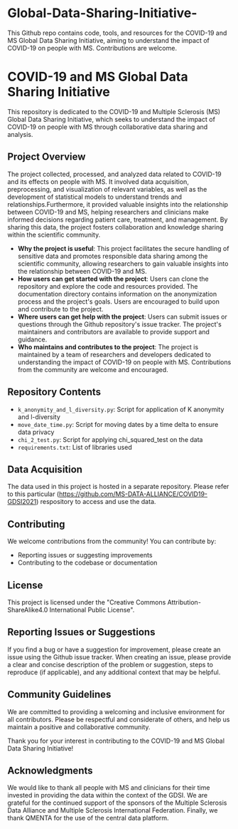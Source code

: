 # Global-Data-Sharing-Initiative-
This Github repo contains code, tools, and resources for the COVID-19 and MS Global Data Sharing Initiative, aiming to understand the impact of COVID-19 on people with MS. Contributions are welcome.

# COVID-19 and MS Global Data Sharing Initiative

This repository is dedicated to the COVID-19 and Multiple Sclerosis (MS) Global Data Sharing Initiative, which seeks to understand the impact of COVID-19 on people with MS through collaborative data sharing and analysis.

## Project Overview

The project collected, processed, and analyzed data related to COVID-19 and its effects on people with MS. It involved data acquisition, preprocessing, and visualization of relevant variables, as well as the development of statistical models to understand trends and relationships.Furthermore, it provided valuable insights into the relationship between COVID-19 and MS, helping researchers and clinicians make informed decisions regarding patient care, treatment, and management. By sharing this data, the project fosters collaboration and knowledge sharing within the scientific community.
- **Why the project is useful**: This project facilitates the secure handling of sensitive data and promotes responsible data sharing among the scientific community, allowing researchers to gain valuable insights into the relationship between COVID-19 and MS.
- **How users can get started with the project**: Users can clone the repository and explore the code and resources provided. The documentation directory contains information on the anonymization process and the project's goals. Users are encouraged to build upon and contribute to the project.
- **Where users can get help with the project**: Users can submit issues or questions through the Github repository's issue tracker. The project's maintainers and contributors are available to provide support and guidance.
- **Who maintains and contributes to the project**: The project is maintained by a team of researchers and developers dedicated to understanding the impact of COVID-19 on people with MS. Contributions from the community are welcome and encouraged.


## Repository Contents

- `k_anonymity_and_l_diversity.py`: Script for application of K anonymity and l-diversity
- `move_date_time.py`: Script for moving dates by a time delta to ensure data privacy
- `chi_2_test.py`: Script for applying chi_squared_test on the data
- `requirements.txt`: List of libraries used

## Data Acquisition

The data used in this project is hosted in a separate repository. Please refer to this particular (https://github.com/MS-DATA-ALLIANCE/COVID19-GDSI2021) respository to access and use the data.

## Contributing

We welcome contributions from the community! You can contribute by:

- Reporting issues or suggesting improvements
- Contributing to the codebase or documentation

## License

This project is licensed under the "Creative Commons Attribution-ShareAlike4.0 International Public License".

## Reporting Issues or Suggestions

If you find a bug or have a suggestion for improvement, please create an issue using the Github issue tracker. When creating an issue, please provide a clear and concise description of the problem or suggestion, steps to reproduce (if applicable), and any additional context that may be helpful.

## Community Guidelines

We are committed to providing a welcoming and inclusive environment for all contributors. Please be respectful and considerate of others, and help us maintain a positive and collaborative community.

Thank you for your interest in contributing to the COVID-19 and MS Global Data Sharing Initiative!

## Acknowledgments

We would like to thank all people with MS and clinicians for their time invested in providing the data within the context of the GDSI. We are grateful for the continued support of the sponsors of the Multiple Sclerosis Data Alliance and Multiple Sclerosis International Federation. Finally, we thank QMENTA for the use of the central data platform.

